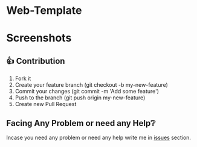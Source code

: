 # Web-Template

# Screenshots

## 👍 Contribution
1. Fork it
2. Create your feature branch (git checkout -b my-new-feature)
3. Commit your changes (git commit -m 'Add some feature')
4. Push to the branch (git push origin my-new-feature)
5. Create new Pull Request

## Facing Any Problem or need any Help:grey_question:

Incase you need any problem or need any help write me in [issues](https://github.com/Shreyans13/Web-Template/issues) section.
